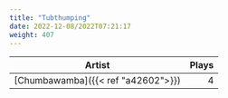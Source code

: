 ```yaml
---
title: "Tubthumping"
date: 2022-12-08/2022T07:21:17
weight: 407
---
```




 Artist | Plays 
----- | -----:
[Chumbawamba]({{< ref "a42602">}}) | 4
